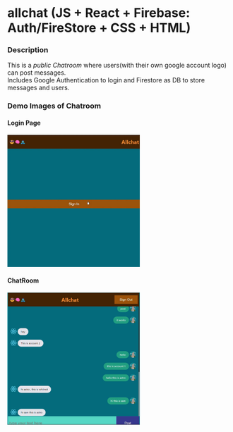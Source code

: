 # allchat (JS + React + Firebase: Auth/FireStore + CSS + HTML)

### Description
This is a *public Chatroom* where users(with their own google account logo) can post messages.<br> 
Includes Google Authentication to login and Firestore as DB to store messages and users.

### Demo Images of Chatroom
#### Login Page
<img src=https://github.com/Sayan9661/allchat/blob/main/all_chat_login.jpg width=300 height=300>

#### ChatRoom
<img src=https://github.com/Sayan9661/allchat/blob/main/all_chat_chatroom.jpg width=300 height=300>

